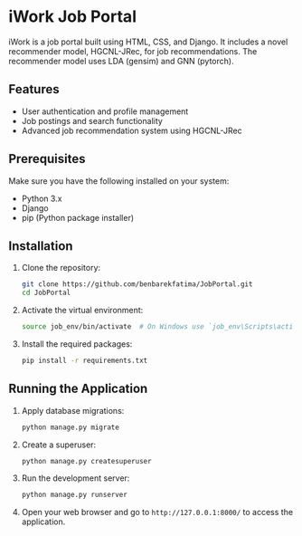 # iWork Job Portal

iWork is a job portal built using HTML, CSS, and Django. It includes a novel recommender model, HGCNL-JRec, for job recommendations. The recommender model uses LDA (gensim) and GNN (pytorch).

## Features

- User authentication and profile management
- Job postings and search functionality
- Advanced job recommendation system using HGCNL-JRec

## Prerequisites

Make sure you have the following installed on your system:

- Python 3.x
- Django
- pip (Python package installer)

## Installation

1. Clone the repository:
    ```bash
    git clone https://github.com/benbarekfatima/JobPortal.git
    cd JobPortal
    ```

2. Activate the virtual environment:
    ```bash
    source job_env/bin/activate  # On Windows use `job_env\Scripts\activate`
    ```

3. Install the required packages:
    ```bash
    pip install -r requirements.txt
    ```

## Running the Application

1. Apply database migrations:
    ```bash
    python manage.py migrate
    ```

2. Create a superuser:
    ```bash
    python manage.py createsuperuser
    ```

3. Run the development server:
    ```bash
    python manage.py runserver
    ```

4. Open your web browser and go to `http://127.0.0.1:8000/` to access the application.

